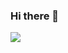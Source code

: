 ### Hi there 👋

<img src="https://capsule- render.vercel.app/api?type=wave&color=auto&height=300 &section=header& text=[SEXY TEAM1]&fontSize=90" />


<!--
**Sunchoiv/Sunchoiv** is a ✨ _special_ ✨ repository because its `README.md` (this file) appears on your GitHub profile.

Here are some ideas to get you started:

- 🔭 I’m currently working on ...
- 🌱 I’m currently learning ...
- 👯 I’m looking to collaborate on ...
- 🤔 I’m looking for help with ...
- 💬 Ask me about ...
- 📫 How to reach me: ...
- 😄 Pronouns: ...
- ⚡ Fun fact: ...
-->
